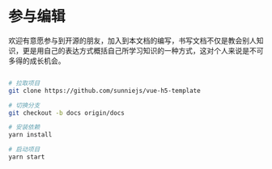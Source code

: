 # 参与编辑

欢迎有意愿参与到开源的朋友，加入到本文档的编写，书写文档不仅是教会别人知识，更是用自己的表达方式概括自己所学习知识的一种方式，这对个人来说是不可多得的成长机会。

```bash

# 拉取项目
git clone https://github.com/sunniejs/vue-h5-template

# 切换分支
git checkout -b docs origin/docs

# 安装依赖
yarn install

# 启动项目
yarn start

```
